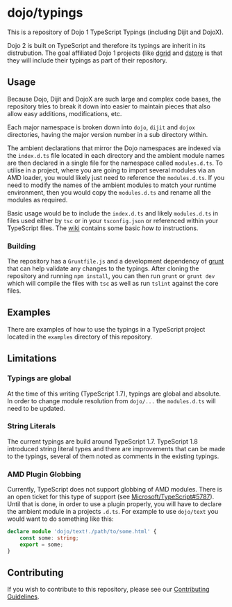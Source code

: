 # dojo/typings

This is a repository of Dojo 1 TypeScript Typings (including Dijit and DojoX).

Dojo 2 is built on TypeScript and therefore its typings are inherit in its distrubution.
The goal affiliated Dojo 1 projects (like [dgrid](http://dgrid.io/) and
[dstore](http://dstorejs.io/) is that they will include their typings as part of
their repository.

## Usage

Because Dojo, Dijit and DojoX are such large and complex code bases, the repository
tries to break it down into easier to maintain pieces that also allow easy additions,
modifications, etc.

Each major namespace is broken down into `dojo`, `dijit` and `dojox` directories, having
the major version number in a sub directory within.

The ambient declarations that mirror the Dojo namespaces are indexed via the `index.d.ts`
file located in each directory and the ambient module names are then declared in a single
file for the namespace called `modules.d.ts`.  To utilise in a project, where you are
going to import several modules via an AMD loader, you would likely just need to reference
the `modules.d.ts`.  If you need to modify the names of the ambient modules to match your
runtime environment, then you would copy the `modules.d.ts` and rename all the modules as
required.

Basic usage would be to include the `index.d.ts` and likely `modules.d.ts` in files used
either by `tsc` or in your `tsconfig.json` or referenced within your TypeScript files.
The [wiki]() contains some basic *how to* instructions.

### Building

The repository has a `Gruntfile.js` and a development dependency of [grunt](http://gruntjs.com/)
that can help validate any changes to the typings.  After cloning the repository and running
`npm install`, you can then run `grunt` or `grunt dev` which will compile the files with
`tsc` as well as run `tslint` against the core files.

## Examples

There are examples of how to use the typings in a TypeScript project located in
the `examples` directory of this repository.

## Limitations

### Typings are global

At the time of this writing (TypeScript 1.7), typings are global and absolute. In order
to change module resolution from `dojo/...` the `modules.d.ts` will need to be updated.

### String Literals

The current typings are build around TypeScript 1.7.  TypeScript 1.8 introduced string
literal types and there are improvements that can be made to the typings, several of
them noted as comments in the existing typings.

### AMD Plugin Globbing

Currently, TypeScript does not support globbing of AMD modules.  There is an open ticket
for this type of support (see [Microsoft/TypeScript#5787](https://github.com/Microsoft/TypeScript/issues/5787)).
Until that is done, in order to use a plugin properly, you will have to declare the
ambient module in a projects `.d.ts`.  For example to use `dojo/text` you would want
to do something like this:

```typescript
declare module 'dojo/text!./path/to/some.html' {
    const some: string;
    export = some;
}
```

## Contributing

If you wish to contribute to this repository, please see our
[Contributing Guidelines](CONTRIBUTING.md).
